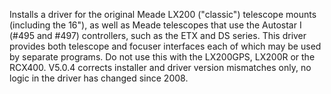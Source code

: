 Installs a driver for the original Meade LX200 ("classic") telescope mounts (including the 16"), as well as Meade telescopes that use the Autostar I (#495 and #497) controllers, such as the ETX and DS series. This driver provides both telescope and focuser interfaces each of which may be used by separate programs. Do not use this with the LX200GPS, LX200R or the RCX400. V5.0.4 corrects installer and driver version mismatches only, no logic in the driver has changed since 2008.